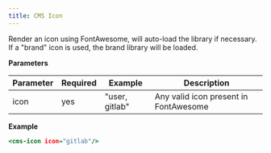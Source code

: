 ```yaml
---
title: CMS Icon
---
```


Render an icon using FontAwesome, will auto-load the library if necessary.
If a "brand" icon is used, the brand library will be loaded.

**Parameters**


| Parameter | Required | Example        | Description                           |
|-----------|----------|----------------|---------------------------------------|
| icon      | yes      | "user, gitlab" | Any valid icon present in FontAwesome |

**Example**

```.html
<cms-icon icon="gitlab"/>
```
